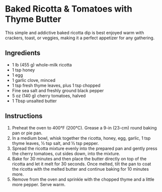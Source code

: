# Baked Ricotta & Tomatoes with Thyme Butter

This simple and addictive baked ricotta dip is best enjoyed warm with crackers, toast, or veggies, making it a perfect appetizer for any gathering.

## Ingredients

- 1 lb (455 g) whole-milk ricotta
- 1 tsp honey
- 1 egg
- 1 garlic clove, minced
- 1 tsp fresh thyme leaves, plus 1 tsp chopped
- Fine sea salt and freshly ground black pepper
- 5 oz (140 g) cherry tomatoes, halved
- 1 Tbsp unsalted butter

## Instructions

1. Preheat the oven to 400°F (200°C). Grease a 9-in (23-cm) round baking pan or pie pan.
2. In a medium bowl, whisk together the ricotta, honey, egg, garlic, 1 tsp thyme leaves, ½ tsp salt, and ½ tsp pepper.
3. Spread the ricotta mixture evenly into the prepared pan and gently press the cherry tomatoes, cut sides down, into the mixture.
4. Bake for 30 minutes and then place the butter directly on top of the ricotta and let it melt for 30 seconds. Once melted, tilt the pan to coat the ricotta with the melted butter and continue baking for 10 minutes more.
5. Remove from the oven and sprinkle with the chopped thyme and a little more pepper. Serve warm.